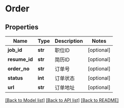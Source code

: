 # Order

## Properties
Name | Type | Description | Notes
------------ | ------------- | ------------- | -------------
**job_id** | **str** | 职位ID | [optional] 
**resume_id** | **str** | 简历ID | [optional] 
**order_no** | **str** | 订单号 | [optional] 
**status** | **int** | 订单状态 | [optional] 
**url** | **str** | 订单地址 | [optional] 

[[Back to Model list]](../README.md#documentation-for-models) [[Back to API list]](../README.md#documentation-for-api-endpoints) [[Back to README]](../README.md)

